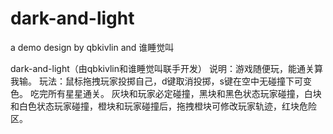 # dark-and-light
a demo design by qbkivlin and 谁睡觉叫

dark-and-light（由qbkivlin和谁睡觉叫联手开发）
说明：游戏随便玩，能通关算我输。
玩法：鼠标拖拽玩家投掷自己，d键取消投掷，s键在空中无碰撞下可变色。
吃完所有星星通关。
灰块和玩家必定碰撞，黑块和黑色状态玩家碰撞，白块和白色状态玩家碰撞，橙块和玩家碰撞后，拖拽橙块可修改玩家轨迹，红块危险区。
